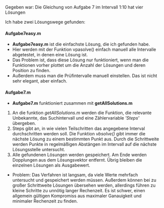 Gegeben war: Die Gleichung von Aufgabe 7 im Intervall 1:10 hat vier Lösungen

Ich habe zwei Lösungswege gefunden:

#### Aufgabe7easy.m
- **Aufgabe7easy.m** ist die einfachste Lösung, die ich gefunden habe.
- Hier werden mit der Funktion vpasolve() einfach manuell alle Intervalle abgetestet, in denen eine Lösung ist.
- Das Problem ist, dass diese Lösung nur funktioniert, wenn man die Funktionen vorher plottet um die Anzahl der Lösungen und deren Position zu finden. 
- Außerdem muss man die Prüfintervalle manuell einstellen. Das ist nicht sehr elegant, aber einfach.


#### Aufgabe7.m 
- **Aufgabe7.m** funktioniert zusammen mit **getAllSolutions.m**
1. An die funktion *getAllSolutions.m* werden die Funktion, die relevante Unbekannte, das Suchintervall und eine Zählervariable *'Steps'* übergeben.
2. Steps gibt an, in wie vielen Teilschritten das angegebene Interval durchschritten werden soll. Die Funktion *vbsolve()* gibt immer die nächste Lösung zu einem bestimmten Punkt aus. Durch die Schrittweite werden Punkte in regelmäßigen Abstängen im Intervall auf die nächste Lösungsstelle untersucht. 
3. Alle gefundenen Lösungen werden gespeichert. Am Ende werden Dopplungen aus dem Lösungsvektor entfernt. Übrig bleiben die einzelnen Lösungen als Ausgabewert.
- Problem: Das Verfahren ist langsam, da viele Werte mehrfach untersucht und gespeichert werden müssen. Außerdem können bei zu großer Schrittweite Lösungen übersehen werden, allerdings führen zu kleine Schritte zu unnötig langer Rechenzeit. Es ist schwer, einen allgemein gültigen Kompromiss aus maximaler Ganauigkeit und minimaler Rechenzeit zu finden.